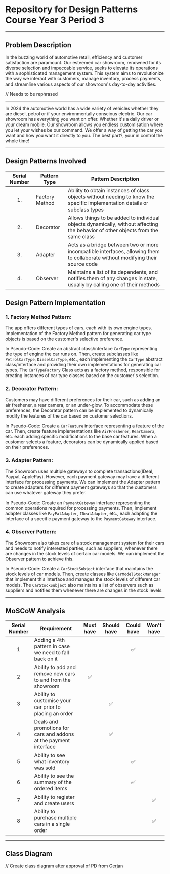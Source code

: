 # Repository for Design Patterns Course Year 3 Period 3

_______________________________________________________

## Problem Description

In the buzzing world of automotive retail, efficiency and customer satisfaction are paramount. Our esteemed car
showroom, renowned for its diverse selection and impeccable service, seeks to elevate its operations with a
sophisticated management system. This system aims to revolutionize the way we interact with customers, manage inventory,
process payments, and streamline various aspects of our showroom's day-to-day activities.

// Needs to be rephrased

--- 
In 2024 the automotive world has a wide variety of vehicles whether they are diesel, petrol or if your environmentally conscious electric.
Our car showroom has everything you want on offer. Whether it's a daily driver or your dream mobile. Our showroom allows you endless customisation
where you let your wishes be our command. We offer a way of getting the car you want and how you want it directly to you. The best part?, your in control
the whole time!

_______________________________________________________

## Design Patterns Involved

| Serial Number | Pattern Type   | Pattern Description                                                                                                              | 
|:-------------:|----------------|----------------------------------------------------------------------------------------------------------------------------------|
|      1.       | Factory Method | Ability to obtain instances of class objects without needing to know the specific implementation details or subclass types       |
|      2.       | Decorator      | Allows things to be added to individual objects dynamically, without affecting the behavior of other objects from the same class | 
|      3.       | Adapter        | Acts as a bridge between two or more incompatible interfaces, allowing them to collaborate without modifying their source code   |
|      4.       | Observer       | Maintains a list of its dependents, and notifies them of any changes in state, usually by calling one of their methods           |

## Design Pattern Implementation

### 1. Factory Method Pattern:

The app offers different types of cars, each with its own engine types. Implementation of the Factory Method pattern for
generating car type objects is based on the customer's selective preference.

In Pseudo-Code: Create an abstract class/interface `CarType` representing the type of engine the car runs on. Then,
create subclasses
like `PetrolCarType`, `DieselCarType`, etc., each implementing the `CarType` abstract class/interface and providing
their own implementations for generating car types. The `CarTypeFactory` Class acts as a factory method, responsible for
creating instances of car type classes based on the customer's selection.

### 2. Decorator Pattern:

Customers may have different preferences for their car, such as adding an air freshener, a rear camera, or an
under-glow. To accommodate these preferences, the Decorator pattern can be implemented to dynamically modify the
features of the car based on customer selections.

In Pseudo-Code: Create a `CarFeature` interface representing a feature of the car. Then, create feature implementations
like `AirFreshener`, `RearCamera`, etc. each adding specific modifications to the base car features. When a customer
selects a
feature, decorators can be dynamically applied based on their preferences.

### 3. Adapter Pattern:

The Showroom uses multiple gateways to complete transactions(IDeal, Paypal, ApplePay). However, each
payment gateway may have a different interface for processing payments. We can implement the Adapter pattern to create
adapters for different payment gateways so that the customers can use whatever gateway they prefer.

In Pseudo-Code: Create an `PaymentGateway` interface representing the common operations required for processing
payments. Then, implement adapter classes like `PayPalAdapter`, `IDealAdapter`, etc., each adapting the interface of a
specific payment gateway to the `PaymentGateway` interface.

### 4. Observer Pattern:

The Showroom also takes care of a stock management system for their cars and needs to notify interested parties, such as
suppliers, whenever there are changes in the stock levels of certain car models. We can implement the Observer pattern
to achieve this.

In Pseudo-Code: Create a `CarStockSubject` interface that maintains the stock levels of car models. Then, create classes
like `CarModelStockManager` that implement this interface and manages the stock levels of different car models. The
`CarStockSubject` also maintains a list of observers such as suppliers and notifies them whenever there are changes in
the stock levels.

_______________________________________________________

## MoSCoW Analysis

| Serial Number | Requirement                                                       | Must have | Should have | Could have | Won't have |
|:-------------:|-------------------------------------------------------------------|:---------:|:-----------:|:----------:|:----------:|
|       1       | Adding a 4th pattern in case we need to fall back on it           |          |             |       ✅     |            |  
|       2       | Ability to add and remove new cars to and from the showroom       |     ✅     |             |            |            |
|       3       | Ability to customise your car prior to placing an order           |           |      ✅      |            |            |
|       4       | Deals and promotions for cars and addons at the payment interface |           |      ✅      |            |            |
|       5       | Ability to see what inventory was sold                            |           |             |     ✅      |            |
|       6       | Ability to see the summary of the ordered items                   |           |             |     ✅      |            |
|       7       | Ability to register and create users                              |           |             |            |     ✅      |
|       8       | Ability to purchase multiple cars in a single order               |           |             |            |     ✅      |

_______________________________________________________

## Class Diagram

// Create class diagram after approval of PD from Gerjan
